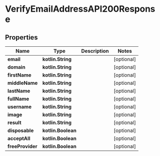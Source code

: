 
# VerifyEmailAddressAPI200Response

## Properties
| Name | Type | Description | Notes |
| ------------ | ------------- | ------------- | ------------- |
| **email** | **kotlin.String** |  |  [optional] |
| **domain** | **kotlin.String** |  |  [optional] |
| **firstName** | **kotlin.String** |  |  [optional] |
| **middleName** | **kotlin.String** |  |  [optional] |
| **lastName** | **kotlin.String** |  |  [optional] |
| **fullName** | **kotlin.String** |  |  [optional] |
| **username** | **kotlin.String** |  |  [optional] |
| **image** | **kotlin.String** |  |  [optional] |
| **result** | **kotlin.String** |  |  [optional] |
| **disposable** | **kotlin.Boolean** |  |  [optional] |
| **acceptAll** | **kotlin.Boolean** |  |  [optional] |
| **freeProvider** | **kotlin.Boolean** |  |  [optional] |



